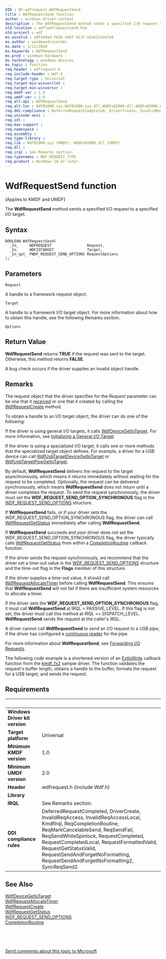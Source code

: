 ```yaml
---
UID : NF:wdfrequest.WdfRequestSend
title : WdfRequestSend function
author : windows-driver-content
description : The WdfRequestSend method sends a specified I/O request to a specified I/O target.
old-location : wdf\wdfrequestsend.htm
old-project : wdf
ms.assetid : a0f4d4a4-f636-44df-911f-e3a615144fa9
ms.author : windowsdriverdev
ms.date : 1/11/2018
ms.keywords : WdfRequestSend
ms.prod : windows-hardware
ms.technology : windows-devices
ms.topic : function
req.header : wdfrequest.h
req.include-header : Wdf.h
req.target-type : Universal
req.target-min-winverclnt : 
req.target-min-winversvr : 
req.kmdf-ver : 1.0
req.umdf-ver : 2.0
req.alt-api : WdfRequestSend
req.alt-loc : Wdf01000.sys,Wdf01000.sys.dll,WUDFx02000.dll,WUDFx02000.dll.dll
req.ddi-compliance : DeferredRequestCompleted, DriverCreate, InvalidReqAccess, InvalidReqAccessLocal, KmdfIrql, ReqCompletionRoutine, ReqMarkCancelableSend, ReqSendFail, ReqSendWhileSpinlock, RequestCompleted, RequestCompletedLocal, RequestFormattedValid, RequestGetStatusValid, RequestSendAndForgetNoFormatting, RequestSendAndForgetNoFormatting2, SyncReqSend2
req.unicode-ansi : 
req.idl : 
req.max-support : 
req.namespace : 
req.assembly : 
req.type-library : 
req.lib : Wdf01000.sys (KMDF); WUDFx02000.dll (UMDF)
req.dll : 
req.irql : See Remarks section.
req.typenames : WDF_REQUEST_TYPE
req.product : Windows 10 or later.
---
```



# WdfRequestSend function
<p class="CCE_Message">[Applies to KMDF and UMDF]

The <b>WdfRequestSend</b> method sends a specified I/O request to a specified I/O target.

## Syntax

````
BOOLEAN WdfRequestSend(
  _In_     WDFREQUEST                Request,
  _In_     WDFIOTARGET               Target,
  _In_opt_ PWDF_REQUEST_SEND_OPTIONS RequestOptions
);
````

## Parameters

`Request`

A handle to a framework request object.

`Target`

A handle to a framework I/O target object. For more information about how to obtain this handle, see the following Remarks section.

`Options`




## Return Value

<b>WdfRequestSend</b> returns <b>TRUE</b> if the request was sent to the target. Otherwise, this method returns <b>FALSE</b>.

A bug check occurs if the driver supplies an invalid object handle.

## Remarks

The request object that the driver specifies for the <i>Request</i> parameter can be one that it <a href="https://docs.microsoft.com/en-us/windows-hardware/drivers/wdf/receiving-i-o-requests">received</a> or one that it created by calling the <a href="..\wdfrequest\nf-wdfrequest-wdfrequestcreate.md">WdfRequestCreate</a> method.

To obtain a handle to an I/O target object, the driver can do one of the following:

If the driver is using general I/O targets, it calls <a href="..\wdfdevice\nf-wdfdevice-wdfdevicegetiotarget.md">WdfDeviceGetIoTarget</a>. For more information, see <a href="https://msdn.microsoft.com/c5d5b589-09a3-4f58-83bf-2876b37b0937">Initializing a General I/O Target</a>.

If the driver is using a specialized I/O target, it calls one or more methods that the specialized target object defines. For example, a driver for a USB device can call <a href="..\wdfusb\nf-wdfusb-wdfusbtargetdevicegetiotarget.md">WdfUsbTargetDeviceGetIoTarget</a> or <a href="..\wdfusb\nf-wdfusb-wdfusbtargetpipegetiotarget.md">WdfUsbTargetPipeGetIoTarget</a>.

By default, <b>WdfRequestSend</b> delivers the request to the target asynchronously, which means it returns immediately without waiting for the request to be completed. Optionally, the request can be delivered synchronously, which means <b>WdfRequestSend</b> does not return until a driver completes the request. To send the request synchronously, the driver must set the <b>WDF_REQUEST_SEND_OPTION_SYNCHRONOUS</b> flag in the <a href="..\wdfrequest\ns-wdfrequest-_wdf_request_send_options.md">WDF_REQUEST_SEND_OPTIONS</a> structure.

If <b>WdfRequestSend</b> fails, or if your driver sets the WDF_REQUEST_SEND_OPTION_SYNCHRONOUS flag, the driver can call <a href="..\wdfrequest\nf-wdfrequest-wdfrequestgetstatus.md">WdfRequestGetStatus</a> immediately after calling <b>WdfRequestSend</b>.

If <b>WdfRequestSend</b> succeeds and your driver does not set the WDF_REQUEST_SEND_OPTION_SYNCHRONOUS flag, the driver typically calls <a href="..\wdfrequest\nf-wdfrequest-wdfrequestgetstatus.md">WdfRequestGetStatus</a> from within a <a href="..\wdfrequest\nc-wdfrequest-evt_wdf_request_completion_routine.md">CompletionRoutine</a> callback function.

If the driver sends the request synchronously, we recommend that the driver set a time-out value in the <a href="..\wdfrequest\ns-wdfrequest-_wdf_request_send_options.md">WDF_REQUEST_SEND_OPTIONS</a> structure and the time-out flag in the <b>Flags</b> member of this structure.

If the driver supplies a time-out value, it should call <a href="..\wdfrequest\nf-wdfrequest-wdfrequestallocatetimer.md">WdfRequestAllocateTimer</a> before calling <b>WdfRequestSend</b>. This ensures that <b>WdfRequestSend</b> will not fail if there are insufficient system resources to allocate a timer.

 If the driver sets the <b>WDF_REQUEST_SEND_OPTION_SYNCHRONOUS</b> flag, it must call <b>WdfRequestSend</b> at IRQL = PASSIVE_LEVEL. If this flag is not set, the driver must call this method  at IRQL &lt;= DISPATCH_LEVEL.
          <b>WdfRequestSend</b> sends the request at the caller's IRQL.

A driver cannot call <b>WdfRequestSend</b> to send an I/O request to a USB pipe, if the driver has configured a <a href="https://docs.microsoft.com/en-us/windows-hardware/drivers/wdf/working-with-usb-pipes">continuous reader</a> for the pipe.

For more information about <b>WdfRequestSend</b>, see <a href="https://docs.microsoft.com/en-us/windows-hardware/drivers/wdf/forwarding-i-o-requests">Forwarding I/O Requests</a>.

The following code example is a shortened version of an <a href="..\wdfio\nc-wdfio-evt_wdf_io_queue_io_write.md">EvtIoWrite</a> callback function from the <a href="http://go.microsoft.com/fwlink/p/?linkid=256131">kmdf_fx2</a> sample driver. The function validates the request's buffer length, obtains a handle to the buffer, formats the request for a USB target, and sends the request.

## Requirements
| &nbsp; | &nbsp; |
| ---- |:---- |
| **Windows Driver kit version** |  |
| **Target platform** | Universal |
| **Minimum KMDF version** | 1.0 |
| **Minimum UMDF version** | 2.0 |
| **Header** | wdfrequest.h (include Wdf.h) |
| **Library** |  |
| **IRQL** | See Remarks section. |
| **DDI compliance rules** | DeferredRequestCompleted, DriverCreate, InvalidReqAccess, InvalidReqAccessLocal, KmdfIrql, ReqCompletionRoutine, ReqMarkCancelableSend, ReqSendFail, ReqSendWhileSpinlock, RequestCompleted, RequestCompletedLocal, RequestFormattedValid, RequestGetStatusValid, RequestSendAndForgetNoFormatting, RequestSendAndForgetNoFormatting2, SyncReqSend2 |

## See Also

<dl>
<dt>
<a href="..\wdfdevice\nf-wdfdevice-wdfdevicegetiotarget.md">WdfDeviceGetIoTarget</a>
</dt>
<dt>
<a href="..\wdfrequest\nf-wdfrequest-wdfrequestallocatetimer.md">WdfRequestAllocateTimer</a>
</dt>
<dt>
<a href="..\wdfrequest\nf-wdfrequest-wdfrequestcreate.md">WdfRequestCreate</a>
</dt>
<dt>
<a href="..\wdfrequest\nf-wdfrequest-wdfrequestgetstatus.md">WdfRequestGetStatus</a>
</dt>
<dt>
<a href="..\wdfrequest\ns-wdfrequest-_wdf_request_send_options.md">WDF_REQUEST_SEND_OPTIONS</a>
</dt>
<dt>
<a href="..\wdfrequest\nc-wdfrequest-evt_wdf_request_completion_routine.md">CompletionRoutine</a>
</dt>
</dl>
 

 

<a href="mailto:wsddocfb@microsoft.com?subject=Documentation%20feedback [wdf\wdf]:%20WdfRequestSend method%20 RELEASE:%20(1/11/2018)&amp;body=%0A%0APRIVACY STATEMENT%0A%0AWe use your feedback to improve the documentation. We don't use your email address for any other purpose, and we'll remove your email address from our system after the issue that you're reporting is fixed. While we're working to fix this issue, we might send you an email message to ask for more info. Later, we might also send you an email message to let you know that we've addressed your feedback.%0A%0AFor more info about Microsoft's privacy policy, see http://privacy.microsoft.com/en-us/default.aspx." title="Send comments about this topic to Microsoft">Send comments about this topic to Microsoft</a>